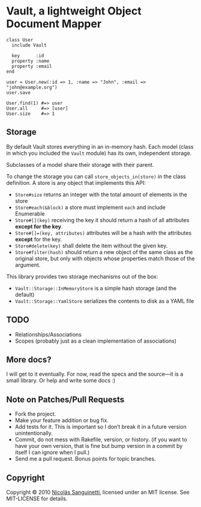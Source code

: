 Vault, a lightweight Object Document Mapper
===========================================

    class User
      include Vault

      key      :id
      property :name
      property :email
    end

    user = User.new(:id => 1, :name => "John", :email => "john@example.org")
    user.save

    User.find(1) #=> user
    User.all     #=> [user]
    User.size    #=> 1

Storage
-------

By default Vault stores everything in an in-memory hash. Each model (class in
which you included the `Vault` module) has its own, independent storage.

Subclasses of a model share their storage with their parent.

To change the storage you can call `store_objects_in(store)` in the class
definition. A store is any object that implements this API:

* `Store#size` returns an integer with the total amount of elements in the store
* `Store#each(&block)` a store must implement `each` and include Enumerable
* `Store#[](key)` receiving the key it should return a hash of all attributes
**except for the key**.
* `Store#[]=(key, attributes)` attributes will be a hash with the attributes
**except** for the key.
* `Store#delete(key)` shall delete the item without the given key.
* `Store#filter(hash)` should return a new object of the same class as the
  original store, but only with objects whose properties match those of the
  argument.

This library provides two storage mechanisms out of the box:

* `Vault::Storage::InMemoryStore` is a simple hash storage (and the default)
* `Vault::Storage::YamlStore` serializes the contents to disk as a YAML file

TODO
----

* Relationships/Associations
* Scopes (probably just as a clean implementation of associations)

More docs?
----------

I will get to it eventually. For now, read the specs and the source—it is a
small library. Or help and write some docs :)

Note on Patches/Pull Requests
-----------------------------

* Fork the project.
* Make your feature addition or bug fix.
* Add tests for it. This is important so I don’t break it in a future version
  unintentionally.
* Commit, do not mess with Rakefile, version, or history. (if you want to have
  your own version, that is fine but bump version in a commit by itself I can
  ignore when I pull.)
* Send me a pull request. Bonus points for topic branches.

Copyright
---------

Copyright © 2010 [Nicolás Sanguinetti](http://github.com/foca), licensed under
an MIT license. See MIT-LICENSE for details.
